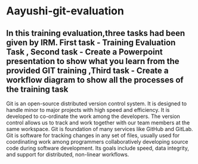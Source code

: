 # Aayushi-git-evaluation
## In this training evaluation,three tasks had been given by IRM. First task - Training Evaluation Task , Second  task - Create a Powerpoint presentation to show what you learn from the provided GIT training ,Third task - Create a workflow diagram to show all the processes of the training task
Git is an open-source distributed version control system. It is designed to handle minor to major projects with high speed and efficiency. It is developed to co-ordinate the work among the developers. The version control allows us to track and work together with our team members at the same workspace. Git is foundation of many services like GitHub and GitLab. Git is software for tracking changes in any set of files, usually used for coordinating work among programmers collaboratively developing source code during software development. Its goals include speed, data integrity, and support for distributed, non-linear workflows.
